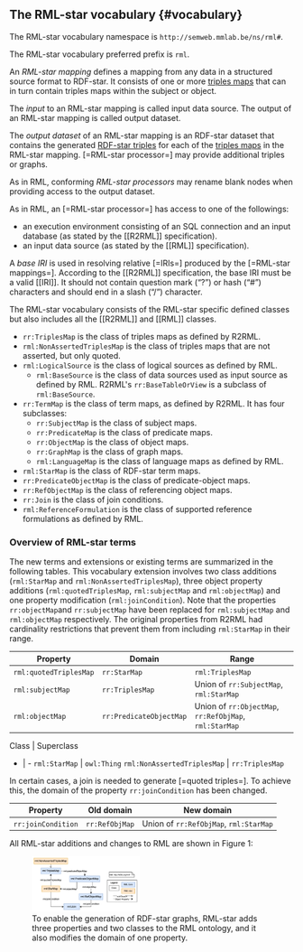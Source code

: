 ## The RML-star vocabulary {#vocabulary}

The RML-star vocabulary namespace is `http://semweb.mmlab.be/ns/rml#`.

The RML-star vocabulary preferred prefix is `rml`.

An <dfn data-lt="rml-star-mapping">RML-star mapping</dfn> defines a mapping from any data in a structured source format to RDF-star. It consists of one or more [triples maps](https://rml.io/specs/rml/#triples-map) that can in turn contain triples maps within the subject or object.

The <dfn data-lt="input">input</dfn> to an RML-star mapping is called input data source. The output of an RML-star mapping is called output dataset.

The <dfn data-lt="output">output dataset</dfn> of an RML-star mapping is an RDF-star dataset that contains the generated [RDF-star triples](https://www.w3.org/2021/12/rdf-star.html#dfn-triple) for each of the [triples maps](https://rml.io/specs/rml/#triples-map) in the RML-star mapping. [=RML-star processor=] may provide additional triples or graphs.

As in RML, conforming <dfn data-lt="rml-star-processors">RML-star processors</dfn> may rename blank nodes when providing access to the output dataset.

As in RML, an [=RML-star processor=] has access to one of the followings:

* an execution environment consisting of an SQL connection and an input database (as stated by the [[R2RML]] specification).
* an input data source (as stated by the [[RML]] specification).

A <dfn data-lt="iri">base IRI</dfn> is used in resolving relative [=IRIs=] produced by the [=RML-star mappings=]. According to the [[R2RML]] specification, the base IRI must be a valid [[IRI]]. It should not contain question mark (“?”) or hash (“#”) characters and should end in a slash (“/”) character.

The RML-star vocabulary consists of the RML-star specific defined classes but also includes all the [[R2RML]] and [[RML]] classes.

* `rr:TriplesMap` is the class of triples maps as defined by R2RML.
* `rml:NonAssertedTriplesMap` is the class of triples maps that are not asserted, but only quoted.
* `rml:LogicalSource` is the class of logical sources as defined by RML.
  * `rml:BaseSource` is the class of data sources used as input source as defined by RML. R2RML's `rr:BaseTableOrView` is a subclass of `rml:BaseSource`.
* `rr:TermMap` is the class of term maps, as defined by R2RML. It has four subclasses:
  * `rr:SubjectMap` is the class of subject maps.
  * `rr:PredicateMap` is the class of predicate maps.
  * `rr:ObjectMap` is the class of object maps.
  * `rr:GraphMap` is the class of graph maps.
  * `rml:LanguageMap` is the class of language maps as defined by RML.
* `rml:StarMap` is the class of RDF-star term maps.
* `rr:PredicateObjectMap` is the class of predicate-object maps.
* `rr:RefObjectMap` is the class of referencing object maps.
* `rr:Join` is the class of join conditions.
* `rml:ReferenceFormulation` is the class of supported reference formulations as defined by RML.

### Overview of RML-star terms
The new terms and extensions or existing terms are summarized in the following tables.
This vocabulary extension involves two class additions (`rml:StarMap` and `rml:NonAssertedTriplesMap`), three object property additions (`rml:quotedTriplesMap`, `rml:subjectMap` and `rml:objectMap`) and one property modification (`rml:joinCondition`).
Note that the properties `rr:objectMap`and `rr:subjectMap` have been replaced for `rml:subjectMap` and `rml:objectMap` respectively. The original properties from R2RML had cardinality restrictions that prevent them from including `rml:StarMap` in their range.

Property | Domain | Range
-|-|-
`rml:quotedTriplesMap` | `rr:StarMap` |  `rml:TriplesMap`
`rml:subjectMap` | `rr:TriplesMap` | Union of `rr:SubjectMap`, `rml:StarMap`
`rml:objectMap` | `rr:PredicateObjectMap` | Union of `rr:ObjectMap`, `rr:RefObjMap`, `rml:StarMap`

Class | Superclass
- | -
`rml:StarMap` | `owl:Thing`
`rml:NonAssertedTriplesMap` | `rr:TriplesMap`

In certain cases, a join is needed to generate [=quoted triples=]. To achieve this, the domain of the property `rr:joinCondition` has been changed.

Property | Old domain | New domain
-|-|-
`rr:joinCondition` | `rr:RefObjMap` | Union of `rr:RefObjMap`, `rml:StarMap`

All RML-star additions and changes to RML are shown in Figure 1:
<figure>
  <img src="./resources/images/rml-star_diagram.png" alt="Target structure" style="width:45%"/>
  <figcaption>To enable the generation of RDF-star graphs, RML-star adds three properties and two classes to the RML ontology, and it also modifies the domain of one property.</figcaption>
</figure>
